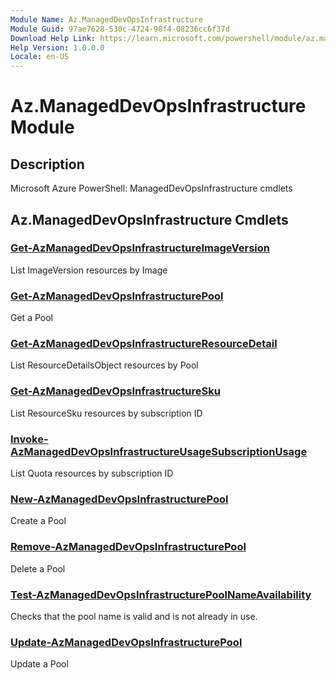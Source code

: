 ```yaml
---
Module Name: Az.ManagedDevOpsInfrastructure
Module Guid: 97ae7628-530c-4724-98f4-08236cc6f37d
Download Help Link: https://learn.microsoft.com/powershell/module/az.manageddevopsinfrastructure
Help Version: 1.0.0.0
Locale: en-US
---
```


# Az.ManagedDevOpsInfrastructure Module
## Description
Microsoft Azure PowerShell: ManagedDevOpsInfrastructure cmdlets

## Az.ManagedDevOpsInfrastructure Cmdlets
### [Get-AzManagedDevOpsInfrastructureImageVersion](Get-AzManagedDevOpsInfrastructureImageVersion.md)
List ImageVersion resources by Image

### [Get-AzManagedDevOpsInfrastructurePool](Get-AzManagedDevOpsInfrastructurePool.md)
Get a Pool

### [Get-AzManagedDevOpsInfrastructureResourceDetail](Get-AzManagedDevOpsInfrastructureResourceDetail.md)
List ResourceDetailsObject resources by Pool

### [Get-AzManagedDevOpsInfrastructureSku](Get-AzManagedDevOpsInfrastructureSku.md)
List ResourceSku resources by subscription ID

### [Invoke-AzManagedDevOpsInfrastructureUsageSubscriptionUsage](Invoke-AzManagedDevOpsInfrastructureUsageSubscriptionUsage.md)
List Quota resources by subscription ID

### [New-AzManagedDevOpsInfrastructurePool](New-AzManagedDevOpsInfrastructurePool.md)
Create a Pool

### [Remove-AzManagedDevOpsInfrastructurePool](Remove-AzManagedDevOpsInfrastructurePool.md)
Delete a Pool

### [Test-AzManagedDevOpsInfrastructurePoolNameAvailability](Test-AzManagedDevOpsInfrastructurePoolNameAvailability.md)
Checks that the pool name is valid and is not already in use.

### [Update-AzManagedDevOpsInfrastructurePool](Update-AzManagedDevOpsInfrastructurePool.md)
Update a Pool

